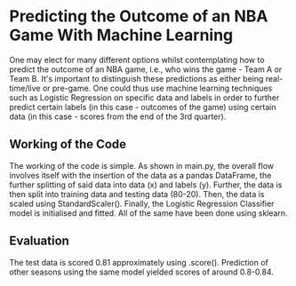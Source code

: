 # Predicting the Outcome of an NBA Game With Machine Learning
One may elect for many different options whilst contemplating how to predict the outcome of an NBA game, i.e., who wins the game - Team A or Team B. It's important 
to distinguish these predictions as either being real-time/live or pre-game. One could thus use machine learning techniques such as Logistic Regression on specific
data and labels in order to further predict certain labels (in this case - outcomes of the game) using certain data (in this case - scores from the end of the 3rd 
quarter). 

## Working of the Code
The working of the code is simple. As shown in main.py, the overall flow involves itself with the insertion of the data as a pandas DataFrame, the further splitting 
of said data into data (x) and labels (y). Further, the data is then split into training data and testing data (80-20). Then, the data is scaled using StandardScaler(). Finally, the Logistic Regression Classifier model is initialised and fitted. All of the same have been done using sklearn. 

## Evaluation 
The test data is scored 0.81 approximately using .score(). Prediction of other seasons using the same model yielded scores of around 0.8-0.84. 
